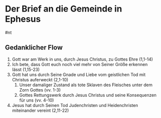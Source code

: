 # Der Brief an die Gemeinde in Ephesus

#nt 

## Gedanklicher Flow

1. Gott war am Werk in uns, durch Jesus Christus, zu Gottes Ehre (1,1-14)
2. Ich bete, dass Gott euch noch viel mehr von Seiner Größe erkennen lässt (1,15-23)
3. Gott hat uns durch Seine Gnade und Liebe vom geistlichen Tod mit Christus auferweckt (2,1-10)
	1. Unser damaliger Zustand als tote Sklaven des Fleisches unter dem Zorn Gottes (vv. 1-3)
	2. Gottes Rettungswerk durch Jesus Christus und seine Konsequenzen für uns (vv. 4-10)
4. Jesus hat durch Seinen Tod Judenchristen und Heidenchristen miteinander vereint (2,11-22)